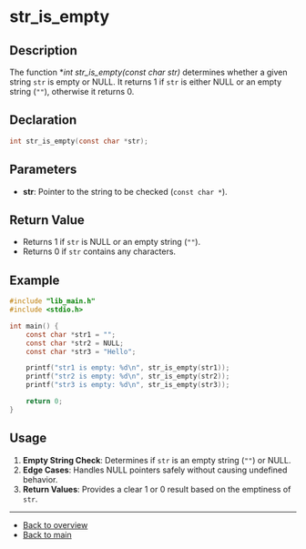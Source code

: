 # str_is_empty

## Description

The function **int str_is_empty(const char *str)** determines whether a given string `str` is empty or NULL. It returns 1 if `str` is either NULL or an empty string (`""`), otherwise it returns 0.

## Declaration

```c
int str_is_empty(const char *str);
```

## Parameters

- **str**: Pointer to the string to be checked (`const char *`).

## Return Value

- Returns 1 if `str` is NULL or an empty string (`""`).
- Returns 0 if `str` contains any characters.

## Example

```c
#include "lib_main.h"
#include <stdio.h>

int main() {
    const char *str1 = "";
    const char *str2 = NULL;
    const char *str3 = "Hello";

    printf("str1 is empty: %d\n", str_is_empty(str1));
    printf("str2 is empty: %d\n", str_is_empty(str2));
    printf("str3 is empty: %d\n", str_is_empty(str3));

    return 0;
}
```

## Usage

1. **Empty String Check**: Determines if `str` is an empty string (`""`) or NULL.
2. **Edge Cases**: Handles NULL pointers safely without causing undefined behavior.
3. **Return Values**: Provides a clear 1 or 0 result based on the emptiness of `str`.

---

- [Back to overview](../Overview_about_function.md)
- [Back to main](/)
